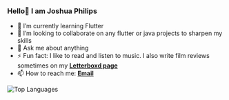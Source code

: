 ### Hello👋 I am Joshua Philips


- 🌱 I’m currently learning Flutter
- 👯 I’m looking to collaborate on any flutter or java projects to sharpen my skills
- 💬 Ask me about anything
- ⚡ Fun fact: I like to read and listen to music. I also write film reviews sometimes on my [**Letterboxd page**][letterboxd]
- 📫 How to reach me: [**Email**][email]

![Top Languages](https://github-readme-stats.vercel.app/api/top-langs/?username=joshua-philips&theme=default&show_icons=true)

[email]: mailto:philipsjoshua96@gmail.com
[letterboxd]: https://letterboxd.com/Joshua_Philips/
